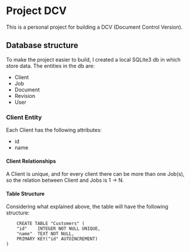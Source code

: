 # Project DCV
This is a personal project for building a DCV (Document Control Version).

## Database structure
To make the project easier to build, I created a local SQLite3 db in which store data.
The entities in the db are:
- Client
- Job
- Document
- Revision
- User

### Client Entity
Each Client has the following attributes:
- id
- name

#### Client Relationships
A Client is unique, and for every client there can be more than one Job(s), so the relation between Client and Jobs is 1 -> N.

#### Table Structure
Considering what explained above, the table will have the following structure:

```console
    CREATE TABLE "Customers" (
	"id"	INTEGER NOT NULL UNIQUE,
	"name"	TEXT NOT NULL,
	PRIMARY KEY("id" AUTOINCREMENT)
)
```

